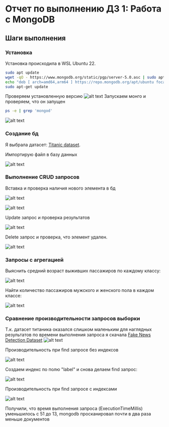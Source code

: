 # Отчет по выполнению ДЗ 1: Работа с MongoDB 

## Шаги выполнения
 
### Установка
Установка происходила в WSL Ubuntu 22.
```bash
sudo apt update
wget -qO - https://www.mongodb.org/static/pgp/server-5.0.asc | sudo apt-key add -
echo "deb [ arch=amd64,arm64 ] https://repo.mongodb.org/apt/ubuntu focal/mongodb-org/5.0 multiverse" | sudo tee /etc/apt/sources.list.d/mongodb-org-5.0.list
sudo apt-get update
```
Проверяем установленную версию
![alt text](img/image_2024-03-10_21-50-44.png)
Запускаем монго и проверяем, что он запущен
```bash
ps -e | grep 'mongod'
```
![alt text](img/image_2024-03-10_21-50-28.png)

### Создание бд

Я выбрала датасет: [Titanic dataset](https://web.stanford.edu/class/archive/cs/cs109/cs109.1166/problem12.html).

Импортирую файл в базу данных

![alt text](img/image-4.png)

### Выполнение CRUD запросов

Вставка и проверка наличия нового элемента в бд

![alt text](img/image_2024-03-12_13-11-01.png)

![alt text](img/image_2024-03-12_13-17-55.png)

Update запрос и проверка результатов

![alt text](img/image_2024-03-12_13-19-29.png)

Delete запрос и проверка, что элемент удален.

![alt text](img/image_2024-03-12_13-19-59.png)

### Запросы с агрегацией 
Выяснить средний возраст выживших пассажиров по каждому классу:

![alt text](img/image_2024-03-12_13-29-08.png)

Найти количество пассажиров мужского и женского пола в каждом классе:

![alt text](img/image_2024-03-12_13-29-42.png)

### Сравнение производительности запросов выборки

Т.к. датасет титаника оказался слишком маленьким для наглядных результатов по времени выполнения запроса я скачала [Fake News Detection Dataset](https://www.kaggle.com/c/fake-news/data)
![alt text](img/image.png)

Производительность при find запросе без индексов

![alt text](img/image-1.png)

Создаем индекс по полю "label" и снова делаем find запрос:

![alt text](img/image-2.png)

Производительность при find запросе с индексами

![alt text](img/image-3.png)

Получили, что время выполнения запроса (ExecutionTimeMillis) уменьшилось с 51 до 13, mongodb просканировал почти в два раза меньше документов 